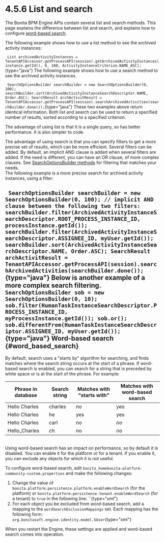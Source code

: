 
4.5.6 List and search
=====================

The Bonita BPM Engine APIs contain several list and search methods. This page explains the difference between list and search, and explains how to configure [word-based search](#word_based_search).

The following example shows how to use a list method to see the archived activity instances:

` List archivedActivityInstances = TenantAPIAccessor.getProcessAPI(session).getArchivedActivityInstances(instance.getId(), 0, 100, ActivityInstanceCriterion.NAME_ASC);`{type="java"}
The following example shows how to use a search method to see the archived activity instances.

` SearchOptionsBuilder searchBuilder = new SearchOptionsBuilder(0, 100); searchBuilder.sort(ArchivedActivityInstanceSearchDescriptor.NAME, Order.ASC); SearchResult archActivitResult = TenantAPIAccessor.getProcessAPI(session).searchArchivedActivities(searchBuilder.done());`{type="java"}
These two examples above return identical information. Both list and search can be used to return a specified number of results, sorted according to a specified criterion.

The advantage of using list is that it is a single query, so has better performance. It is also simpler to code.

The advantage of using search is that you can specify filters to get a more precise set of results, which can be more efficient. Several filters can be added. By default, an implicit AND clause is added when several filters are added. If the need is different,
you can have an OR clause, of more complex clauses. See [SearchOptionsBuilder methods](http://documentation.bonitasoft.com/javadoc/api/7.1/org/bonitasoft/engine/search/SearchOptionsBuilder.html) for filtering that matches your needs.\
The following example is a more precise search for archived activity instances, using a filter:

` SearchOptionsBuilder searchBuilder = new SearchOptionsBuilder(0, 100); // implicit AND clause between the following two filters: searchBuilder.filter(ArchivedActivityInstanceSearchDescriptor.ROOT_PROCESS_INSTANCE_ID, processInstance.getId()); searchBuilder.filter(ArchivedActivityInstanceSearchDescriptor.ASSIGNEE_ID, myUser.getId()); searchBuilder.sort(ArchivedActivityInstanceSearchDescriptor.NAME, Order.ASC); SearchResult archActivitResult = TenantAPIAccessor.getProcessAPI(session).searchArchivedActivities(searchBuilder.done());`{type="java"}
Below is another example of a more complex search filtering.
` SearchOptionsBuilder sob = new SearchOptionsBuilder(0, 10); sob.filter(HumanTaskInstanceSearchDescriptor.PROCESS_INSTANCE_ID, myProcessInstance.getId()); sob.or(); sob.differentFrom(HumanTaskInstanceSearchDescriptor.ASSIGNEE_ID, myUser.getId());`{type="java"}
Word-based search {#word_based_search}
-----------------

By default, search uses a "starts by" algorithm for searching, and finds matches where the search string occurs at the start of a phrase.
If word-based search is enabled, you can search for a string that is preceded by white space or is at the start of the phrase.
For example:

| Phrase in database | Search string | Matches with "starts with" | Matches with word-based search |
|--------------------|---------------|----------------------------|--------------------------------|
| Hello Charles      | charles       | no                         | yes                            |
| Hello Charles      | he            | yes                        | yes                            |
| Hello Charles      | carl          | no                         | no                             |
| Hello\_Charles     | ch            | no                         | no                             |

\
Using word-based search has an impact on performance, so by default it is disabled. You can enable it for the platform or for a tenant. If you enable it, you can exclude any objects for which it is not useful.

To configure word-based search, edit *`bonita_home`*`bonita-platform-community-custom.properties` and make the following changes:

1.  Change the value of `bonita.platform.persistence.platform.enableWordSearch` (for the platform) or
    `bonita.platform.persistence.tenant.enableWordSearch` (for a tenant) to `true` in the following line:
    ``{type="xml"}
2.  For each object you be excluded from word-based search, add a mapping to the `wordSearchExclusionMappings` set. Each mapping has the following form:
    ` org.bonitasoft.engine.identity.model.SUser`{type="xml"}

When you restart the Engine, these settings are applied and word-based search comes into operation.

